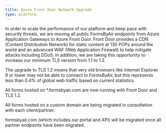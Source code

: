 ```yaml
---
title: Azure Front Door Network Upgrade
type: platform
---
```


In order to scale the performance of our platform and keep pace with security threats, we are moving all public FormsByAir endpoints from Azure Application Gateways to Azure Front Door. Front Door provides a CDN (Content Distribution Network) for static content at 130 POPs around the world and an advanced WAF (Web Application Firewall) to help mitigate attacks including DDoS. In addition, we are taking this opportunity to increase our minimum TLS version from 1.1 to 1.2.

The upgrade to TLS 1.2 means that very old browsers like Internet Explorer 9 or lower may not be able to connect to FormsByAir, but this represents less than 0.4% of global web traffic based on current statistics.

All forms hosted on *.formsbyair.com are now running with Front Door and TLS 1.2.

All forms hosted on a custom domain are being migrated in consultation with each client/partner.

formsbyair.com (which includes our portal and API) will be migrated once all partner endpoints have been migrated.